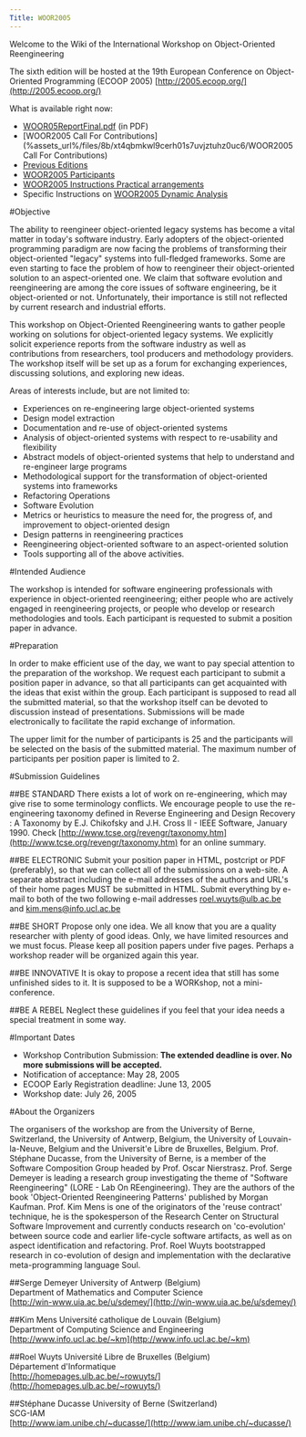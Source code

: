 ```yaml
---
Title: WOOR2005
---
```


Welcome to the Wiki of the International Workshop on Object-Oriented Reengineering

The sixth edition will be hosted at the 19th European Conference on Object-Oriented Programming (ECOOP 2005)
[http://2005.ecoop.org/](http://2005.ecoop.org/)

What is available right now:

-  [WOOR05ReportFinal.pdf](%assets_url%/files/7e/1wxr1b1p76wxnaj6msi7sopsvd6c3n/WOOR05ReportFinal.pdf) (in PDF)
-  [WOOR2005 Call For Contributions](%assets_url%/files/8b/xt4qbmkwl9cerh01s7uvjztuhz0uc6/WOOR2005 Call For Contributions)
-  [Previous Editions](%base_url%/wiki/events/woor2006/previouseditions)
-  [WOOR2005 Participants](%base_url%/wiki/events/woor2006/woor2005participants)
-  [WOOR2005 Instructions  Practical arrangements](%base_url%/wiki/events/woor2006/woor2005instructionspracticalarrangements)
-  Specific Instructions on [WOOR2005 Dynamic Analysis](%base_url%/wiki/events/woor2006/woor2005dynamicanalysis)

#Objective

The ability to reengineer object-oriented legacy systems has become a vital matter in today's software industry. Early adopters of the object-oriented programming paradigm are now facing the problems of transforming their object-oriented "legacy" systems into full-fledged frameworks. Some are even starting to face the problem of how to reengineer their object-oriented solution to an aspect-oriented one. We claim that software evolution and reengineering are among the core issues of software engineering, be it object-oriented or not. Unfortunately, their importance is still not reflected by current research and industrial efforts.

This workshop on Object-Oriented Reengineering wants to gather people working on solutions for object-oriented legacy systems. We explicitly solicit experience reports from the software industry as well as contributions from researchers, tool producers and methodology providers. The workshop itself will be set up as a forum for exchanging experiences, discussing solutions, and exploring new ideas.

Areas of interests include, but are not limited to:

-  Experiences on re-engineering large object-oriented systems
-  Design model extraction
-  Documentation and re-use of object-oriented systems
-  Analysis of object-oriented systems with respect to re-usability and flexibility
-  Abstract models of object-oriented systems that help to understand and re-engineer large programs
-  Methodological support for the transformation of object-oriented systems into frameworks
-  Refactoring Operations
-  Software Evolution
-  Metrics or heuristics to measure the need for, the progress of, and improvement to object-oriented design
-  Design patterns in reengineering practices
-  Reengineering object-oriented software to an aspect-oriented solution
-  Tools supporting all of the above activities.

#Intended Audience

The workshop is intended for software engineering professionals with experience in object-oriented reengineering; either people who are actively engaged in reengineering projects, or people who develop or research methodologies and tools. Each participant is requested to submit a position paper in advance.

#Preparation

In order to make efficient use of the day, we want to pay special attention to the preparation of the workshop. We request each participant to submit a position paper in advance, so that all participants can get acquainted with the ideas that exist within the group. Each participant is supposed to read all the submitted material, so that the workshop itself can be devoted to discussion instead of presentations. Submissions will be made electronically to facilitate the rapid exchange of information.

The upper limit for the number of participants is 25 and the participants will be selected on the basis of the submitted material. The maximum number of participants per position paper is limited to 2.

#Submission Guidelines

##BE STANDARD
There exists a lot of work on re-engineering, which may give rise to some terminology conflicts. We encourage people to use the re-engineering taxonomy defined in Reverse Engineering and Design Recovery : A Taxonomy by E.J. Chikofsky and J.H. Cross II - IEEE Software, January 1990. Check [http://www.tcse.org/revengr/taxonomy.htm](http://www.tcse.org/revengr/taxonomy.htm) for an online summary.

##BE ELECTRONIC
Submit your position paper in HTML, postcript or PDF (preferably), so that we can collect all of the submissions on a web-site. A separate abstract including the e-mail addresses of the authors and URL's of their home pages MUST be submitted in HTML. Submit everything by e-mail to both of the two following e-mail addresses roel.wuyts@ulb.ac.be and kim.mens@info.ucl.ac.be

##BE SHORT
Propose only one idea. We all know that you are a quality researcher with plenty of good ideas. Only, we have limited resources and we must focus. Please keep all position papers under five pages. Perhaps a workshop reader will be organized again this year.
	
##BE INNOVATIVE
It is okay to propose a recent idea that still has some unfinished sides to it. It is supposed to be a WORKshop, not a mini-conference.

##BE A REBEL
Neglect these guidelines if you feel that your idea needs a special treatment in some way.

#Important Dates


-  Workshop Contribution Submission: <b>The extended deadline is over. No more submissions will be accepted.</b>
-  Notification of acceptance: May 28, 2005
-  ECOOP Early Registration deadline: June 13, 2005
-  Workshop date: July 26, 2005

#About the Organizers

The organisers of the workshop are from the University of Berne, Switzerland, the University of Antwerp, Belgium, the University of Louvain-la-Neuve, Belgium and the Universit'e Libre de Bruxelles, Belgium. Prof. Stéphane Ducasse, from the University of Berne, is a member of the Software Composition Group headed by Prof. Oscar Nierstrasz. Prof. Serge Demeyer is leading a research group investigating the theme of "Software Reengineering" (LORE - Lab On REengineering). They are the authors of the book 'Object-Oriented Reengineering Patterns' published by Morgan Kaufman. Prof. Kim Mens is one of the originators of the 'reuse contract' technique, he is the spokesperson of the Research Center on Structural Software Improvement and currently conducts research on 'co-evolution' between source code and earlier life-cycle software artifacts, as well as on aspect identification and refactoring. Prof. Roel Wuyts bootstrapped research in co-evolution of design and implementation with the declarative meta-programming language Soul.

##Serge Demeyer
University of Antwerp (Belgium) <br> Department of Mathematics and Computer Science  <br> [http://win-www.uia.ac.be/u/sdemey/](http://win-www.uia.ac.be/u/sdemey/)

##Kim Mens
Université catholique de Louvain (Belgium) <br> Department of Computing Science and Engineering <br> [http://www.info.ucl.ac.be/~km](http://www.info.ucl.ac.be/~km)

##Roel Wuyts
Université Libre de Bruxelles (Belgium) <br> Département d'Informatique <br> [http://homepages.ulb.ac.be/~rowuyts/](http://homepages.ulb.ac.be/~rowuyts/)

##Stéphane Ducasse
University of Berne (Switzerland) <br> SCG-IAM <br> [http://www.iam.unibe.ch/~ducasse/](http://www.iam.unibe.ch/~ducasse/)
